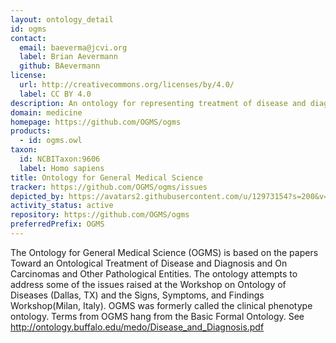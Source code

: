 ```yaml
---
layout: ontology_detail
id: ogms
contact:
  email: baeverma@jcvi.org
  label: Brian Aevermann
  github: BAevermann
license:
  url: http://creativecommons.org/licenses/by/4.0/
  label: CC BY 4.0
description: An ontology for representing treatment of disease and diagnosis and on carcinomas and other pathological entities
domain: medicine
homepage: https://github.com/OGMS/ogms
products:
  - id: ogms.owl
taxon:
  id: NCBITaxon:9606
  label: Homo sapiens
title: Ontology for General Medical Science
tracker: https://github.com/OGMS/ogms/issues
depicted_by: https://avatars2.githubusercontent.com/u/12973154?s=200&v=4
activity_status: active
repository: https://github.com/OGMS/ogms
preferredPrefix: OGMS
---
```


The Ontology for General Medical Science (OGMS) is based on the papers Toward an Ontological Treatment of Disease and Diagnosis and On Carcinomas and Other Pathological Entities. The ontology attempts to address some of the issues raised at the Workshop on Ontology of Diseases (Dallas, TX) and the Signs, Symptoms, and Findings Workshop(Milan, Italy). OGMS was formerly called the clinical phenotype ontology. Terms from OGMS hang from the Basic Formal Ontology. See http://ontology.buffalo.edu/medo/Disease_and_Diagnosis.pdf
